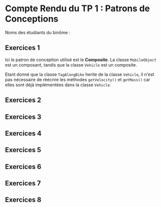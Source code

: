 # Compte Rendu du TP 1 : Patrons de Conceptions

Noms des étudiants du binôme :

## Exercices 1

Ici le patron de conception utilisé est le **Composite**. 
La classe `MobileObject` est un composant, tandis que la classe `Vehicle` est un composite.     

Etant donné que la classe `TagAlongBike` herite de la classe `Vehicle`, il n'est pas nécessaire de réécrire les méthodes `getVelocity()` et `getMass()` car elles sont déjà implémentées dans la classe `Vehicle`.


## Exercices 2

## Exercices 3

## Exercices 4

## Exercices 5

## Exercices 6

## Exercices 7

## Exercices 8


